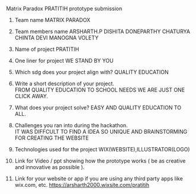 Matrix Paradox PRATITIH prototype submission

1. Team name 
   MATRIX PARADOX
2. Team members name 
   ARSHARTH.P
   DISHITA DONEPARTHY
   CHATURYA CHINTA
   DEVI MANOGNA VOLETY
3. Name of project
   PRATITIH
4. One liner for project
   WE STAND BY YOU
5. Which sdg does your project align with? 
   QUALITY EDUCATION
6. Write a short description of your project.  
   FROM QUALITY EDUCATION TO SCHOOL NEEDS WE ARE JUST ONE CLICK AWAY.
7. What does your project solve? 
   EASY AND QUALITY EDUCATION TO ALL.
8. Challenges you ran into during the hackathon.  
   IT WAS DIFFCULT TO FIND A IDEA SO UNIQUE AND BRAINSTORMING FOR CREATING THE WEBSITE
9. Technologies used for the project 
   WIX(WEBSITE),ILLUSTRATOR(LOGO)
10. Link for Video / ppt showing how the prototype works ( be as creative and innovative as possible ).  
    
11. Link for your website or app if you are using any third party apps like wix.com, etc. 
    https://arsharth2000.wixsite.com/pratitih
